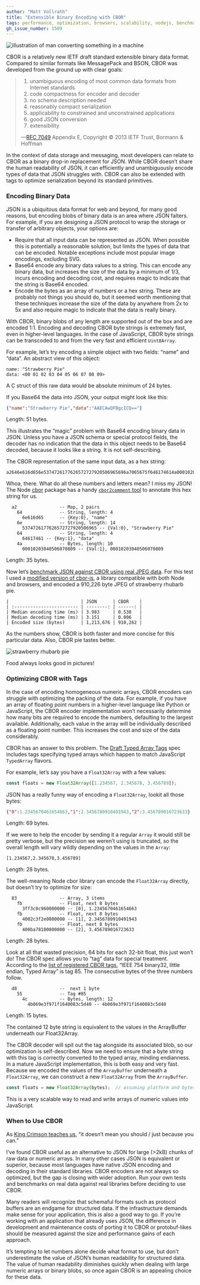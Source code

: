 ```yaml
---
author: "Matt Vollrath"
title: "Extensible Binary Encoding with CBOR"
tags: performance, optimization, browsers, scalability, nodejs, benchmarks
gh_issue_number: 1509
---
```


<img src="/blog/2019/03/18/extensible-binary-encoding-with-cbor/convert-crop.png" alt="illustration of man converting something in a machine" />

[//]: # (freely usable without royalty or attribution, from https://gallery.manypixels.co/license)

CBOR is a relatively new IETF draft standard extensible binary data format. Compared to similar formats like MessagePack and BSON, CBOR was developed from the ground up with clear goals:

> 1. unambiguous encoding of most common data formats from Internet standards
> 2. code compactness for encoder and decoder
> 3. no schema description needed
> 4. reasonably compact serialization
> 5. applicability to constrained and unconstrained applications
> 6. good JSON conversion
> 7. extensibility
>
> —[RFC 7049](https://tools.ietf.org/html/rfc7049) Appendix E, Copyright © 2013 IETF Trust, Bormann & Hoffman

In the context of data storage and messaging, most developers can relate to CBOR as a binary drop-in replacement for JSON. While CBOR doesn’t share the human readability of JSON, it can efficiently and unambiguously encode types of data that JSON struggles with. CBOR can also be extended with tags to optimize serialization beyond its standard primitives.

### Encoding Binary Data

JSON is a ubiquitous data format for web and beyond, for many good reasons, but encoding blobs of binary data is an area where JSON falters. For example, if you are designing a JSON protocol to wrap the storage or transfer of arbitrary objects, your options are:

- Require that all input data can be represented as JSON. When possible this is potentially a reasonable solution, but limits the types of data that can be encoded. Notable exceptions include most popular image encodings, excluding SVG.
- Base64 encode any binary data values to a string. This can encode any binary data, but increases the size of the data by a minimum of 1/3, incurs encoding and decoding cost, and requires magic to indicate that the string is Base64 encoded.
- Encode the bytes as an array of numbers or a hex string. These are probably not things you should do, but it seemed worth mentioning that these techniques increase the size of the data by anywhere from 2x to 5x and also require magic to indicate that the data is really binary.

With CBOR, binary blobs of any length are supported out of the box and are encoded 1:1. Encoding and decoding CBOR byte strings is extremely fast, even in higher-level languages. In the case of JavaScript, CBOR byte strings can be transcoded to and from the very fast and efficient `Uint8Array`.

For example, let’s try encoding a simple object with two fields: “name” and “data”. An abstract view of this object:

```plain
name: "Strawberry Pie"
data: <00 01 02 03 04 05 06 07 08 09>
```

A C struct of this raw data would be absolute minimum of 24 bytes.

If you Base64 the data into JSON, your output might look like this:

```json
{"name":"Strawberry Pie","data":"AAECAwQFBgcICQ=="}
```

Length: 51 bytes.

This illustrates the “magic” problem with Base64 encoding binary data in JSON. Unless you have a JSON schema or special protocol fields, the decoder has no indication that the data in this object needs to be Base64 decoded, because it looks like a string. It is not self-describing.

The CBOR representation of the same input data, as a hex string:

```
a2646e616d656e5374726177626572727920506965696a7065675f646174614a00010203040506070809
```

Whoa, there. What do all these numbers and letters mean? I miss my JSON! The Node [cbor](https://www.npmjs.com/package/cbor) package has a handy [`cbor2comment` tool](https://github.com/hildjj/node-cbor/blob/master/bin/cbor2comment) to annotate this hex string for us.

```plain
  a2                -- Map, 2 pairs
    64              -- String, length: 4
      6e616d65      -- {Key:0}, "name"
    6e              -- String, length: 14
      5374726177626572727920506965 -- {Val:0}, "Strawberry Pie"
    64              -- String, length: 4
      64617461 -- {Key:1}, "data"
    4a              -- Bytes, length: 10
      00010203040506070809 -- {Val:1}, 00010203040506070809
```

Length: 35 bytes.

Now let’s [benchmark JSON against CBOR using real JPEG data](https://github.com/mvollrath/cbor-bench). For this test I used a [modified version of cbor-js](https://github.com/mvollrath/cbor-js/tree/fast_byte_array_encoding), a library compatible with both Node and browsers, and encoded a 910,226 byte JPEG of strawberry rhubarb pie.

```plain
|                           | JSON      | CBOR    |
| :------------------------ | --------: | ------: |
| Median encoding time (ms) | 3.983     | 0.538   |
| Median decoding time (ms) | 3.151     | 0.006   |
| Encoded size (bytes)      | 1,213,676 | 910,262 |
```

As the numbers show, CBOR is both faster and more concise for this particular data. Also, CBOR pie tastes better.

![strawberry rhubarb pie](/blog/2019/03/18/extensible-binary-encoding-with-cbor/strawberry_pie.jpg)

Food always looks good in pictures!

### Optimizing CBOR with Tags

In the case of encoding homogeneous numeric arrays, CBOR encoders can struggle with optimizing the packing of the data. For example, if you have an array of floating point numbers in a higher-level language like Python or JavaScript, the CBOR encoder implementation won’t necessarily determine how many bits are required to encode the numbers, defaulting to the largest available. Additionally, each value in the array will be individually described as a floating point number. This increases the cost and size of the data considerably.

CBOR has an answer to this problem. The [Draft Typed Array Tags](https://datatracker.ietf.org/doc/draft-ietf-cbor-array-tags/?include_text=1) spec includes tags specifying typed arrays which happen to match JavaScript `TypedArray` flavors.

For example, let’s say you have a `Float32Array` with a few values:

```js
const floats = new Float32Array([1.234567, 2.345678, 3.456789]);
```

JSON has a really funny way of encoding a `Float32Array`, lookit all those bytes:

```json
{"0":1.2345670461654663,"1":2.3456780910491943,"2":3.456789016723633}
```

Length: 69 bytes.

If we were to help the encoder by sending it a regular `Array` it would still be pretty verbose, but the precision we weren’t using is truncated, so the overall length will vary wildly depending on the values in the `Array`:

```plain
[1.234567,2.345678,3.456789]
```

Length: 28 bytes.

The well-meaning Node cbor library can encode the `Float32Array` directly, but doesn’t try to optimize for size:

```plain
  83                -- Array, 3 items
    fb              -- Float, next 8 bytes
      3ff3c0c960000000 -- [0], 1.2345670461654663
    fb              -- Float, next 8 bytes
      4002c3f2e0000000 -- [1], 2.3456780910491943
    fb              -- Float, next 8 bytes
      400ba78100000000 -- [2], 3.456789016723633
```

Length: 28 bytes.

Look at all that wasted precision, 64 bits for each 32-bit float, this just won’t do! The CBOR spec allows you to “tag” data for special treatment. According to the [list of registered CBOR tags](https://www.iana.org/assignments/cbor-tags/cbor-tags.xhtml), “IEEE 754 binary32, little endian, Typed Array” is tag 85. The consecutive bytes of the three numbers follow.

```plain
  d8                --  next 1 byte
    55              -- Tag #85
      4c            -- Bytes, length: 12
        4b069e3f971f1640083c5d40 -- 4b069e3f971f1640083c5d40
```

Length: 15 bytes.

The contained 12 byte string is equivalent to the values in the ArrayBuffer underneath our Float32Array.

The CBOR decoder will spit out the tag alongside its associated blob, so our optimization is self-described. Now we need to ensure that a byte string with this tag is correctly converted to the typed array, minding endianness. In a mature JavaScript implementation, this is both easy and very fast. Because we encoded the values of the `ArrayBuffer` underneath a `Float32Array`, we can construct a new `Float32Array` from the `ArrayBuffer`.

```js
const floats = new Float32Array(bytes);  // assuming platform and bytes are same endianness!
```

This is a very scalable way to read and write arrays of numeric values into JavaScript.

### When to Use CBOR

As [King Crimson teaches us](https://youtu.be/9FBmHB-YoQw?t=57), “it doesn’t mean you should / just because you can.”

I’ve found CBOR useful as an alternative to JSON for large (>2kB) chunks of raw data or numeric arrays. In many other cases JSON is equivalent or superior, because most languages have native JSON encoding and decoding in their standard libraries. CBOR encoders are not always so optimized, but the gap is closing with wider adoption. Run your own tests and benchmarks on real data against real libraries before deciding to use CBOR.

Many readers will recognize that schemaful formats such as protocol buffers are an endgame for structured data. If the infrastructure demands make sense for your application, this is also a good way to go. If you’re working with an application that already uses JSON, the difference in development and maintenance costs of porting it to CBOR or protobuf-likes should be measured against the size and performance gains of each approach.

It’s tempting to let numbers alone decide what format to use, but don’t underestimate the value of JSON’s human readability for structured data. The value of human readability diminishes quickly when dealing with large numeric arrays or binary blobs, so once again CBOR is an appealing choice for these data.
